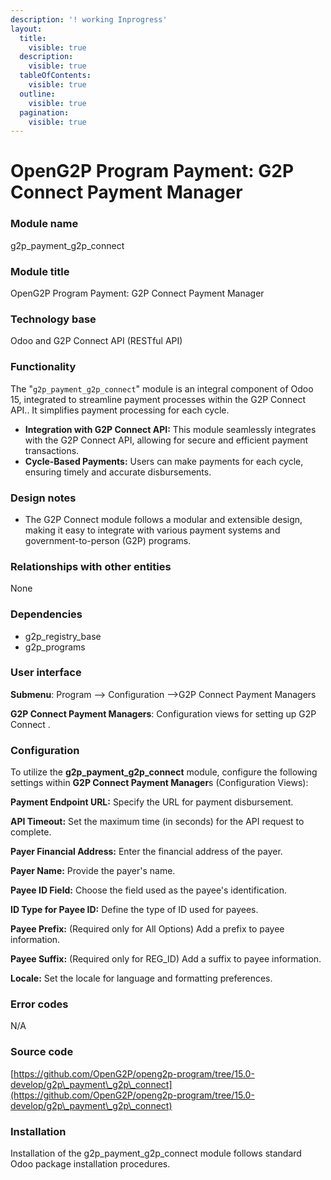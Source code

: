 ```yaml
---
description: '! working Inprogress'
layout:
  title:
    visible: true
  description:
    visible: true
  tableOfContents:
    visible: true
  outline:
    visible: true
  pagination:
    visible: true
---
```


# OpenG2P Program Payment: G2P Connect Payment Manager

### Module name

g2p\_payment\_g2p\_connect

### Module title

OpenG2P Program Payment: G2P Connect Payment Manager

### Technology base

Odoo and G2P Connect API (RESTful API)

### Functionality

The "`g2p_payment_g2p_connect`" module is an integral component of Odoo 15, integrated to streamline payment processes within the G2P Connect API.. It simplifies payment processing for each cycle.

* **Integration with G2P Connect API:** This module seamlessly integrates with the G2P Connect API, allowing for secure and efficient payment transactions.
* **Cycle-Based Payments:** Users can make payments for each cycle, ensuring timely and accurate disbursements.

### Design notes

* The G2P Connect module follows a modular and extensible design, making it easy to integrate with various payment systems and government-to-person (G2P) programs.&#x20;

### Relationships with other entities

&#x20;None

### Dependencies

* g2p\_registry\_base
* g2p\_programs

### User interface

**Submenu**: Program --> Configuration -->G2P Connect Payment Managers

**G2P Connect Payment Managers**: Configuration views for setting up G2P Connect .

### Configuration

To utilize the **g2p\_payment\_g2p\_connect** module, configure the following settings within **G2P Connect Payment Manager**s (Configuration Views):

**Payment Endpoint URL:** Specify the URL for payment disbursement.

**API Timeout:** Set the maximum time (in seconds) for the API request to complete.

**Payer Financial Address:** Enter the financial address of the payer.

**Payer Name:** Provide the payer's name.

**Payee ID Field:** Choose the field used as the payee's identification.

**ID Type for Payee ID:** Define the type of ID used for payees.

**Payee Prefix:** (Required only for All Options) Add a prefix to payee information.

**Payee Suffix:** (Required only for REG\_ID) Add a suffix to payee information.

**Locale:** Set the locale for language and formatting preferences.

### Error codes

&#x20;   N/A

### Source code

[https://github.com/OpenG2P/openg2p-program/tree/15.0-develop/g2p\_payment\_g2p\_connect](https://github.com/OpenG2P/openg2p-program/tree/15.0-develop/g2p\_payment\_g2p\_connect)

### Installation

Installation of the g2p\_payment\_g2p\_connect module follows standard Odoo package installation procedures.
